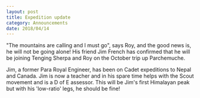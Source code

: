 ```yaml
---
layout: post
title: Expedition update
category: Announcements
date: 2018/04/14
---
```

"The mountains are calling and I must go", says Roy, and the good news is, he will not be going alone! His friend Jim French has confirmed that he will be joining Tenging Sherpa and Roy on the October trip up Parchemuche.

Jim, a former Para Royal Engineer, has been on Cadet expeditions to Nepal and Canada. Jim is now a teacher and in his spare time helps with the Scout movement and is a D of E assessor. This will be Jim's first Himalayan peak but with his 'low-ratio' legs, he should be fine!
